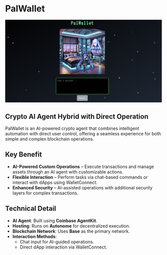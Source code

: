 # PalWallet

![top](./docs/top.png)

## Crypto AI Agent Hybrid with Direct Operation

PalWallet is an AI-powered crypto agent that combines intelligent automation with direct user control, offering a seamless experience for both simple and complex blockchain operations.

## Key Benefit

- **AI-Powered Custom Operations** – Execute transactions and manage assets through an AI agent with customizable actions.
- **Flexible Interaction** – Perform tasks via chat-based commands or interact with dApps using WalletConnect.
- **Enhanced Security** – AI-assisted operations with additional security layers for complex transactions.

## Technical Detail

- **AI Agent**: Built using **Coinbase AgentKit**.
- **Hosting**: Runs on **Autonome** for decentralized execution.
- **Blockchain Network**: Uses **Base** as the primary network.
- **Interaction Methods**:
  - Chat input for AI-guided operations.
  - Direct dApp interaction via WalletConnect.
